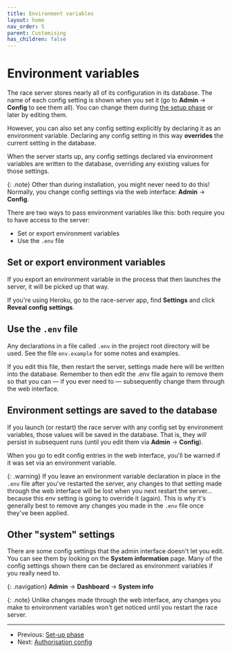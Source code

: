 ```yaml
---
title: Environment variables
layout: home
nav_order: 5
parent: Customising
has_children: false
---
```



# Environment variables

The race server stores nearly all of its configuration in its database. The
name of each config setting is shown when you set it (go to **Admin** →
**Config** to see them all). You can change them during
[the setup phase](setup-phase) or later by editing them.

However, you can also set any config setting explicitly by declaring it as an
environment variable. Declaring any config setting in this way **overrides**
the current setting in the database.

When the server starts up, any config settings declared via environment
variables are written to the database, overriding any existing values for those
settings.

{: .note}
Other than during installation, you might never need to do this! Normally, you
change config settings via the web interface: **Admin** → **Config**.

There are two ways to pass environment variables like this: both require you to have access to the server:

* Set or export environment variables
* Use the `.env` file


## Set or export environment variables

If you export an environment variable in the process that then launches the server, it will be picked up that way.

If you're using Heroku, go to the race-server app, find **Settings** and click **Reveal config settings**.


## Use the `.env` file

Any declarations in a file called `.env` in the project root directory will be used. See the file `env.example` for some notes and examples.

If you edit this file, then restart the server, settings made here will be
written into the database. Remember to then edit the .env file again to remove
them so that you can — if you ever need to — subsequently change them through
the web interface.


## Environment settings are saved to the database

If you launch (or restart) the race server with any config set by environment variables, those values will be saved in the database. That is, they _will_ persist in subsequent runs (until you edit them via **Admin** → **Config**).

When you go to edit config entries in the web interface, you'll be warned if it was set via an environment variable.

{: .warning}
If you leave an environment variable declaration in place in the `.env` file
after you've restarted the server, any changes to that setting made through the
web interface will be lost when you next restart the server... because this env
setting is going to override it (again). This is why it's generally best to
remove any changes you made in the `.env` file once they've been applied.


## Other "system" settings

There are some config settings that the admin interface doesn't let you edit.
You can see them by looking on the **System information** page. Many of the
config settings shown there can be declared as environment variables if you
really need to.

{: .navigation}
**Admin** → **Dashboard** → **System info**

{: .note}
Unlike changes made through the web interface, any changes you make to
environment variables won't get noticed until you restart the race server.

---
* Previous: [Set-up phase](setup-phase)
* Next: [Authorisation config](auth)